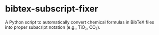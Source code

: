 # bibtex-subscript-fixer
A Python script to automatically convert chemical formulas in BibTeX files into proper subscript notation (e.g., TiO₂, CO₂).
